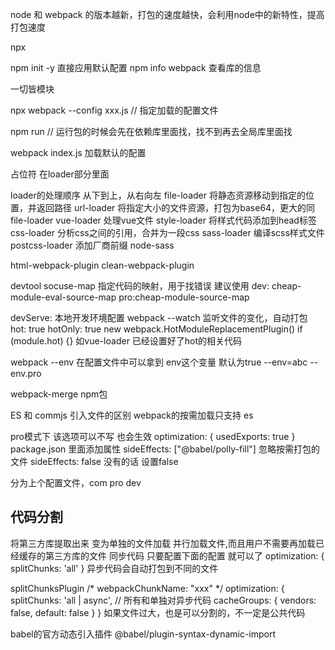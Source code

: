 node 和 webpack 的版本越新，打包的速度越快，会利用node中的新特性，提高打包速度

npx

npm init -y 直接应用默认配置
npm info webpack 查看库的信息

一切皆模块

npx webpack --config xxx.js  // 指定加载的配置文件

npm run // 运行包的时候会先在依赖库里面找，找不到再去全局库里面找

webpack index.js  加载默认的配置

占位符 在loader部分里面

loader的处理顺序 从下到上，从右向左
file-loader 将静态资源移动到指定的位置，并返回路径
url-loader 将指定大小的文件资源，打包为base64，更大的同file-loader
vue-loader 处理vue文件
style-loader 将样式代码添加到head标签
css-loader 分析css之间的引用，合并为一段css
sass-loader 编译scss样式文件
postcss-loader 添加厂商前缀
node-sass

html-webpack-plugin
clean-webpack-plugin


devtool socuse-map
指定代码的映射，用于找错误
建议使用 dev: cheap-module-eval-source-map
pro:cheap-module-source-map

devServe: 本地开发环境配置
webpack --watch 监听文件的变化，自动打包
hot: true
hotOnly: true
new webpack.HotModuleReplacementPlugin()
if (module.hot) {}  如vue-loader 已经设置好了hot的相关代码


webpack --env  在配置文件中可以拿到 env这个变量 默认为true
--env=abc
--env.pro

webpack-merge npm包

ES 和 commjs 引入文件的区别
webpack的按需加载只支持 es

pro模式下  该选项可以不写 也会生效
optimization: {
    usedExports: true
}
package.json 里面添加属性 sideEffects: ["@babel/polly-fill"]  忽略按需打包的文件
sideEffects: false 没有的话 设置false


分为上个配置文件，com pro dev


## 代码分割
将第三方库提取出来 变为单独的文件加载   并行加载文件,而且用户不需要再加载已经缓存的第三方库的文件
同步代码 只要配置下面的配置 就可以了
optimization: {
    splitChunks: 'all'
}
异步代码会自动打包到不同的文件

splitChunksPlugin
/* webpackChunkName: "xxx" */
optimization: {
    splitChunks: 'all | async',  // 所有和单独对异步代码
    cacheGroups: {
        vendors: false,
        default: false
    }
}
如果文件过大，也是可以分割的，不一定是公共代码

babel的官方动态引入插件 @babel/plugin-syntax-dynamic-import
